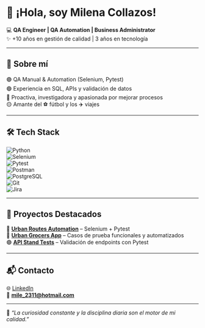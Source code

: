 # 👋 ¡Hola, soy Milena Collazos!  

💻 **QA Engineer | QA Automation | Business Administrator**  
✨ +10 años en gestión de calidad | 3 años en tecnología  

---

## 🚀 Sobre mí  
🟣 QA Manual & Automation (Selenium, Pytest)  
🟢 Experiencia en SQL, APIs y validación de datos  
🔵 Proactiva, investigadora y apasionada por mejorar procesos  
🟡 Amante del ⚽ fútbol y los ✈️ viajes  

---

## 🛠️ Tech Stack  

![Python](https://img.shields.io/badge/Python-3776AB?style=for-the-badge&logo=python&logoColor=white)  
![Selenium](https://img.shields.io/badge/Selenium-43B02A?style=for-the-badge&logo=selenium&logoColor=white)  
![Pytest](https://img.shields.io/badge/Pytest-0A9EDC?style=for-the-badge&logo=pytest&logoColor=white)  
![Postman](https://img.shields.io/badge/Postman-FF6C37?style=for-the-badge&logo=postman&logoColor=white)  
![PostgreSQL](https://img.shields.io/badge/PostgreSQL-336791?style=for-the-badge&logo=postgresql&logoColor=white)  
![Git](https://img.shields.io/badge/Git-F05032?style=for-the-badge&logo=git&logoColor=white)  
![Jira](https://img.shields.io/badge/Jira-0052CC?style=for-the-badge&logo=jira&logoColor=white)  

---

## 📌 Proyectos Destacados  
🔹 [**Urban Routes Automation**](#) – Selenium + Pytest  
🔸 [**Urban Grocers App**](#) – Casos de prueba funcionales y automatizados  
🟣 [**API Stand Tests**](#) – Validación de endpoints con Pytest  

---

## 📬 Contacto  
🌐 [LinkedIn](https://linkedin.com/in/tuusuario)  
📧 **mile_2311@hotmail.com**  

---

🌱 *“La curiosidad constante y la disciplina diaria son el motor de mi calidad.”*  


